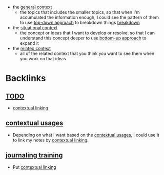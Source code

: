 - the [general context](<general context.md>)
    - the topics that includes the smaller topics, so that when I'm accumulated the information enough, I could see the pattern of them to use [top-down approach](<top-down approach.md>) to breakdown things [breakdown](<breakdown.md>)
- the [situational context](<situational context.md>)
    - the concept or ideas that I want to develop or resolve, so that I can understand this concept deeper to use [bottom-up approach](<bottom-up approach.md>) to expand it
- the [related context](<related context.md>)
    - all of the related context that you think you want to see them when you work on that ideas

# Backlinks
## [TODO](<TODO.md>)
- [contextual linking](<contextual linking.md>)

## [contextual usages](<contextual usages.md>)
- Depending on what I want based on the [contextual usages](<contextual usages.md>), I could use it to link my notes by [contextual linking](<contextual linking.md>).

## [journaling training](<journaling training.md>)
- Put [contextual linking](<contextual linking.md>)

